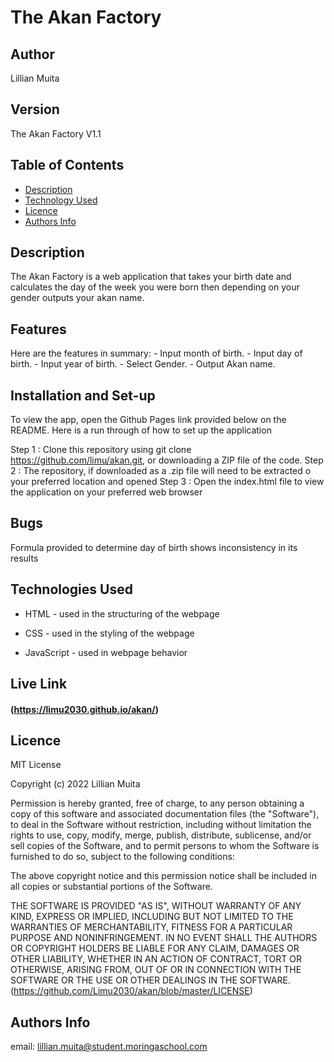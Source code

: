# The Akan Factory

## Author

<p>Lillian Muita<p>

## Version

<p> The Akan Factory V1.1<p>

## Table of Contents

- [Description](#Description)
- [Technology Used](#technologies-used)
- [Licence](#licence)
- [Authors Info](#author-Info)

## Description

<p>The Akan Factory is a web application that takes your birth date and
        calculates the day of the week you were born then depending on your
        gender outputs your akan name.</p>

## Features

<p>Here are the features in summary:
- Input month of birth.
- Input day of birth.
- Input year  of birth.
- Select Gender.
- Output Akan name.
<p>
        
## Installation and Set-up

To view the app, open the Github Pages link provided below on the README. Here is a run through of how to set up the application

Step 1 : Clone this repository using git clone https://github.com/limu/akan.git, or downloading a ZIP file of the code.
Step 2 : The repository, if downloaded as a .zip file will need to be extracted o your preferred location and opened
Step 3 : Open the index.html file to view the application on your preferred web browser

## Bugs

Formula provided to determine day of birth shows inconsistency in its results

## Technologies Used

- HTML - used in the structuring of the webpage

- CSS - used in the styling of the webpage

- JavaScript - used in webpage behavior

## Live Link

#### (https://limu2030.github.io/akan/)

## Licence

MIT License

Copyright (c) 2022 Lillian Muita

Permission is hereby granted, free of charge, to any person obtaining a copy
of this software and associated documentation files (the "Software"), to deal
in the Software without restriction, including without limitation the rights
to use, copy, modify, merge, publish, distribute, sublicense, and/or sell
copies of the Software, and to permit persons to whom the Software is
furnished to do so, subject to the following conditions:

The above copyright notice and this permission notice shall be included in all
copies or substantial portions of the Software.

THE SOFTWARE IS PROVIDED "AS IS", WITHOUT WARRANTY OF ANY KIND, EXPRESS OR
IMPLIED, INCLUDING BUT NOT LIMITED TO THE WARRANTIES OF MERCHANTABILITY,
FITNESS FOR A PARTICULAR PURPOSE AND NONINFRINGEMENT. IN NO EVENT SHALL THE
AUTHORS OR COPYRIGHT HOLDERS BE LIABLE FOR ANY CLAIM, DAMAGES OR OTHER
LIABILITY, WHETHER IN AN ACTION OF CONTRACT, TORT OR OTHERWISE, ARISING FROM,
OUT OF OR IN CONNECTION WITH THE SOFTWARE OR THE USE OR OTHER DEALINGS IN THE
SOFTWARE.
(https://github.com/Limu2030/akan/blob/master/LICENSE)

## Authors Info

email: lillian.muita@student.moringaschool.com
